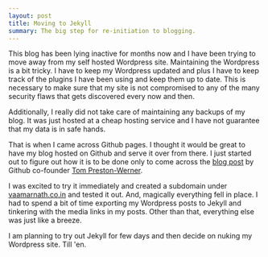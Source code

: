 ```yaml
---
layout: post
title: Moving to Jekyll
summary: The big step for re-initiation to blogging.
---
```

This blog has been lying inactive for months now and I have been trying to move
away from my self hosted Wordpress site. Maintaining the Wordpress is a bit tricky.
I have to keep my Wordpress updated and plus I have to keep track of the plugins 
I have been using and keep them up to date. This is necessary to make sure that
my site is not compromised to any of the many security flaws that gets discovered
every now and then.

Additionally, I really did not take care of maintaining any backups of my blog. It
was just hosted at a cheap hosting service and I have not guarantee that my data 
is in safe hands. 

That is when I came across Github pages. I thought it would be great to have my
blog hosted on Github and serve it over from there. I just started out to figure
out how it is to be done only to come across the 
[blog post](http://tom.preston-werner.com/2008/11/17/blogging-like-a-hacker.html)
by Github co-founder
[Tom Preston-Werner](https://en.wikipedia.org/wiki/Tom_Preston-Werner). 

I was excited to try it immediately and created a subdomain under 
[vaamarnath.co.in](http://speakup.vaamarnath.co.in) and tested it out. 
And, magically everything fell in place. I had to spend a bit of time exporting my
Wordpress posts to Jekyll and tinkering with the media links in my posts. Other than 
that, everything else was just like a breeze. 

I am planning to try out Jekyll for few days and then decide on nuking my 
Wordpress site. Till 'en.
